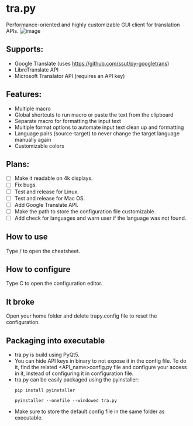 # tra.py
Performance-oriented and highly customizable GUI client for translation APIs.
![image](https://user-images.githubusercontent.com/89310925/152538329-04a351ec-76e3-4f64-a4cd-f26cf374c20c.png)

## Supports:
- Google Translate (uses https://github.com/ssut/py-googletrans)
- LibreTranslate API
- Microsoft Translator API (requires an API key)

## Features:
- Multiple macro
- Global shortcuts to run macro or paste the text from the clipboard
- Separate macro for formatting the input text
- Multiple format options to automate input text clean up and formatting
- Language pairs (source-target) to never change the target language manually again
- Customizable colors

## Plans:
- [ ] Make it readable on 4k displays.
- [ ] Fix bugs.
- [ ] Test and release for Linux.
- [ ] Test and release for Mac OS.
- [ ] Add Google Translate API.
- [ ] Make the path to store the configuration file customizable.
- [ ] Add check for languages and warn user if the language was not found.

## How to use
Type / to open the cheatsheet.

## How to configure
Type C to open the configuration editor.

## It broke
Open your home folder and delete trapy.config file to reset the configuration.

## Packaging into executable
- tra.py is build using PyQt5.
- You can hide API keys in binary to not expose it in the config file. To do it, find the related <API_name>config.py file and configure your access in it, instead of configuring it in configuration file.
- tra.py can be easily packaged using the pyinstaller:
  ```
  pip install pyinstaller
  ```
  ```
  pyinstaller --onefile --windowed tra.py
  ```
- Make sure to store the default.config file in the same folder as executable.
